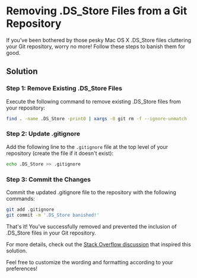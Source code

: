 # Removing .DS_Store Files from a Git Repository

If you've been bothered by those pesky Mac OS X .DS_Store files cluttering your Git repository, worry no more! Follow these steps to banish them for good.

## Solution

### Step 1: Remove Existing .DS_Store Files

Execute the following command to remove existing .DS_Store files from your repository:
```bash
find . -name .DS_Store -print0 | xargs -0 git rm -f --ignore-unmatch
```

### Step 2: Update .gitignore

Add the following line to the `.gitignore` file at the top level of your repository (create the file if it doesn't exist):
```bash
echo .DS_Store >> .gitignore
```

### Step 3: Commit the Changes

Commit the updated .gitignore file to the repository with the following commands:
```bash
git add .gitignore
git commit -m '.DS_Store banished!'
```

That's it! You've successfully removed and prevented the inclusion of .DS_Store files in your Git repository.

For more details, check out the [Stack Overflow discussion](https://stackoverflow.com/questions/107701/how-can-i-remove-ds-store-files-from-a-git-repository) that inspired this solution.

Feel free to customize the wording and formatting according to your preferences!
